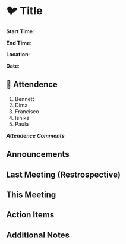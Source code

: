 # :bird: Title

**Start Time**:

**End Time**:

**Location**:

**Date**:

## 👋 Attendence

1. Bennett
2. Dima
3. Francisco
4. Ishika
5. Paula

***Attendence Comments***

## Announcements

## Last Meeting (Restrospective)

## This Meeting  

## Action Items

## Additional Notes
